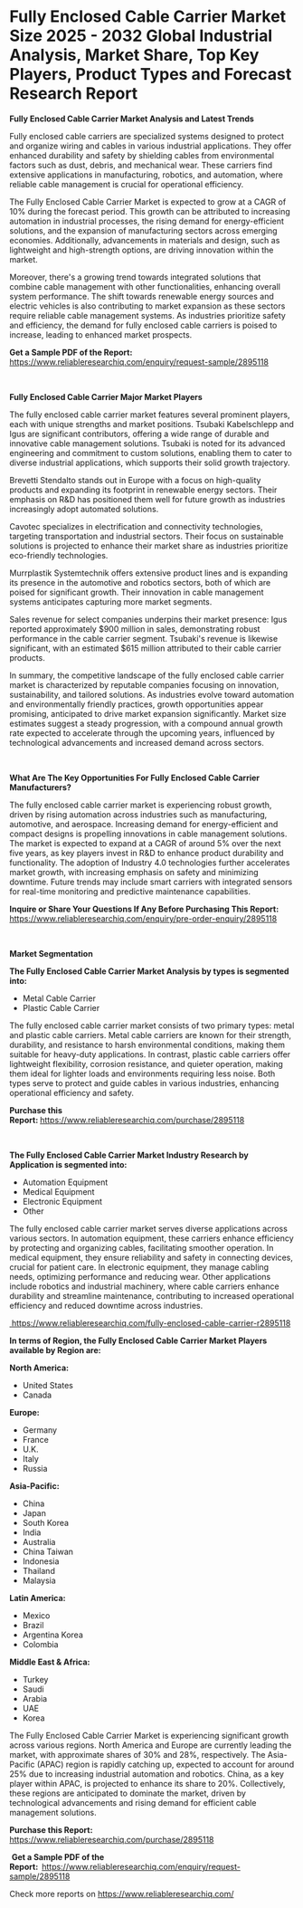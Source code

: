 <p><h1>Fully Enclosed Cable Carrier Market Size 2025 - 2032 Global Industrial Analysis, Market Share, Top Key Players, Product Types and Forecast Research Report</h1></p><p><strong>Fully Enclosed Cable Carrier Market Analysis and Latest Trends</strong></p>
<p><p>Fully enclosed cable carriers are specialized systems designed to protect and organize wiring and cables in various industrial applications. They offer enhanced durability and safety by shielding cables from environmental factors such as dust, debris, and mechanical wear. These carriers find extensive applications in manufacturing, robotics, and automation, where reliable cable management is crucial for operational efficiency.</p><p>The Fully Enclosed Cable Carrier Market is expected to grow at a CAGR of 10% during the forecast period. This growth can be attributed to increasing automation in industrial processes, the rising demand for energy-efficient solutions, and the expansion of manufacturing sectors across emerging economies. Additionally, advancements in materials and design, such as lightweight and high-strength options, are driving innovation within the market.</p><p>Moreover, there's a growing trend towards integrated solutions that combine cable management with other functionalities, enhancing overall system performance. The shift towards renewable energy sources and electric vehicles is also contributing to market expansion as these sectors require reliable cable management systems. As industries prioritize safety and efficiency, the demand for fully enclosed cable carriers is poised to increase, leading to enhanced market prospects.</p></p>
<p><strong>Get a Sample PDF of the Report:&nbsp;</strong> <a href="https://www.reliableresearchiq.com/enquiry/request-sample/2895118?utm_campaign=2840&utm_medium=2&utm_source=Github&utm_content=ia&utm_term=15032025&utm_id=fully-enclosed-cable-carrier">https://www.reliableresearchiq.com/enquiry/request-sample/2895118</a></p>
<p>&nbsp;</p>
<p><strong>Fully Enclosed Cable Carrier Major Market Players</strong></p>
<p><p>The fully enclosed cable carrier market features several prominent players, each with unique strengths and market positions. Tsubaki Kabelschlepp and Igus are significant contributors, offering a wide range of durable and innovative cable management solutions. Tsubaki is noted for its advanced engineering and commitment to custom solutions, enabling them to cater to diverse industrial applications, which supports their solid growth trajectory.</p><p>Brevetti Stendalto stands out in Europe with a focus on high-quality products and expanding its footprint in renewable energy sectors. Their emphasis on R&D has positioned them well for future growth as industries increasingly adopt automated solutions.</p><p>Cavotec specializes in electrification and connectivity technologies, targeting transportation and industrial sectors. Their focus on sustainable solutions is projected to enhance their market share as industries prioritize eco-friendly technologies.</p><p>Murrplastik Systemtechnik offers extensive product lines and is expanding its presence in the automotive and robotics sectors, both of which are poised for significant growth. Their innovation in cable management systems anticipates capturing more market segments.</p><p>Sales revenue for select companies underpins their market presence: Igus reported approximately $900 million in sales, demonstrating robust performance in the cable carrier segment. Tsubaki's revenue is likewise significant, with an estimated $615 million attributed to their cable carrier products.</p><p>In summary, the competitive landscape of the fully enclosed cable carrier market is characterized by reputable companies focusing on innovation, sustainability, and tailored solutions. As industries evolve toward automation and environmentally friendly practices, growth opportunities appear promising, anticipated to drive market expansion significantly. Market size estimates suggest a steady progression, with a compound annual growth rate expected to accelerate through the upcoming years, influenced by technological advancements and increased demand across sectors.</p></p>
<p>&nbsp;</p>
<p><strong>What Are The Key Opportunities For Fully Enclosed Cable Carrier Manufacturers?</strong></p>
<p><p>The fully enclosed cable carrier market is experiencing robust growth, driven by rising automation across industries such as manufacturing, automotive, and aerospace. Increasing demand for energy-efficient and compact designs is propelling innovations in cable management solutions. The market is expected to expand at a CAGR of around 5% over the next five years, as key players invest in R&D to enhance product durability and functionality. The adoption of Industry 4.0 technologies further accelerates market growth, with increasing emphasis on safety and minimizing downtime. Future trends may include smart carriers with integrated sensors for real-time monitoring and predictive maintenance capabilities.</p></p>
<p><strong>Inquire or Share Your Questions If Any Before Purchasing This Report:</strong> <a href="https://www.reliableresearchiq.com/enquiry/pre-order-enquiry/2895118?utm_campaign=2840&utm_medium=2&utm_source=Github&utm_content=ia&utm_term=15032025&utm_id=fully-enclosed-cable-carrier">https://www.reliableresearchiq.com/enquiry/pre-order-enquiry/2895118</a></p>
<p>&nbsp;</p>
<p><strong>Market Segmentation</strong></p>
<p><strong>The Fully Enclosed Cable Carrier Market Analysis by types is segmented into:</strong></p>
<p><ul><li>Metal Cable Carrier</li><li>Plastic Cable Carrier</li></ul></p>
<p><p>The fully enclosed cable carrier market consists of two primary types: metal and plastic cable carriers. Metal cable carriers are known for their strength, durability, and resistance to harsh environmental conditions, making them suitable for heavy-duty applications. In contrast, plastic cable carriers offer lightweight flexibility, corrosion resistance, and quieter operation, making them ideal for lighter loads and environments requiring less noise. Both types serve to protect and guide cables in various industries, enhancing operational efficiency and safety.</p></p>
<p><strong>Purchase this Report:&nbsp;</strong><a href="https://www.reliableresearchiq.com/purchase/2895118?utm_campaign=2840&utm_medium=2&utm_source=Github&utm_content=ia&utm_term=15032025&utm_id=fully-enclosed-cable-carrier">https://www.reliableresearchiq.com/purchase/2895118</a></p>
<p>&nbsp;</p>
<p><strong>The Fully Enclosed Cable Carrier Market Industry Research by Application is segmented into:</strong></p>
<p><ul><li>Automation Equipment</li><li>Medical Equipment</li><li>Electronic Equipment</li><li>Other</li></ul></p>
<p><p>The fully enclosed cable carrier market serves diverse applications across various sectors. In automation equipment, these carriers enhance efficiency by protecting and organizing cables, facilitating smoother operation. In medical equipment, they ensure reliability and safety in connecting devices, crucial for patient care. In electronic equipment, they manage cabling needs, optimizing performance and reducing wear. Other applications include robotics and industrial machinery, where cable carriers enhance durability and streamline maintenance, contributing to increased operational efficiency and reduced downtime across industries.</p></p>
<p><a href="https://www.reliableresearchiq.com/fully-enclosed-cable-carrier-r2895118?utm_campaign=2840&utm_medium=2&utm_source=Github&utm_content=ia&utm_term=15032025&utm_id=fully-enclosed-cable-carrier">&nbsp;https://www.reliableresearchiq.com/fully-enclosed-cable-carrier-r2895118</a></p>
<p><strong>In terms of Region, the Fully Enclosed Cable Carrier Market Players available by Region are:</strong></p>
<p>
    <p> <strong> North America: </strong>
        <ul>
            <li>United States</li>
            <li>Canada</li>
        </ul>
        </p> 
    <p> <strong> Europe: </strong>
        <ul>
            <li>Germany</li>
            <li>France</li>
            <li>U.K.</li>
            <li>Italy</li>
            <li>Russia</li>
        </ul>
        </p> 
    <p> <strong> Asia-Pacific: </strong>
        <ul>
            <li>China</li>
            <li>Japan</li>
            <li>South Korea</li>
            <li>India</li>
            <li>Australia</li>
            <li>China Taiwan</li>
            <li>Indonesia</li>
            <li>Thailand</li>
            <li>Malaysia</li>
        </ul>
        </p> 
    <p> <strong> Latin America: </strong>
        <ul>
            <li>Mexico</li>
            <li>Brazil</li>
            <li>Argentina Korea</li>
            <li>Colombia</li>
        </ul>
        </p> 
    <p> <strong> Middle East & Africa: </strong>
        <ul>
            <li>Turkey</li>
            <li>Saudi</li>
            <li>Arabia</li>
            <li>UAE</li>
            <li>Korea</li>
        </ul>
    </p>
    </p>
<p><p>The Fully Enclosed Cable Carrier Market is experiencing significant growth across various regions. North America and Europe are currently leading the market, with approximate shares of 30% and 28%, respectively. The Asia-Pacific (APAC) region is rapidly catching up, expected to account for around 25% due to increasing industrial automation and robotics. China, as a key player within APAC, is projected to enhance its share to 20%. Collectively, these regions are anticipated to dominate the market, driven by technological advancements and rising demand for efficient cable management solutions.</p></p>
<p><strong>Purchase this Report: </strong><a href="https://www.reliableresearchiq.com/purchase/2895118?utm_campaign=2840&utm_medium=2&utm_source=Github&utm_content=ia&utm_term=15032025&utm_id=fully-enclosed-cable-carrier">https://www.reliableresearchiq.com/purchase/2895118</a></p>
<p>&nbsp;<strong>Get a Sample PDF of the Report:&nbsp;&nbsp;</strong><a href="https://www.reliableresearchiq.com/enquiry/request-sample/2895118?utm_campaign=2840&utm_medium=2&utm_source=Github&utm_content=ia&utm_term=15032025&utm_id=fully-enclosed-cable-carrier">https://www.reliableresearchiq.com/enquiry/request-sample/2895118</a></p>
<p><strong></strong></p>
<p>Check more reports on <a href="https://www.reliableresearchiq.com/?utm_campaign=2840&utm_medium=2&utm_source=Github&utm_content=ia&utm_term=15032025&utm_id=fully-enclosed-cable-carrier">https://www.reliableresearchiq.com/</a></p>